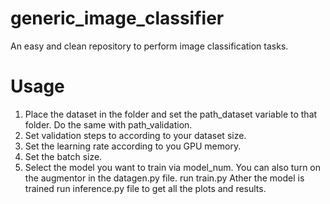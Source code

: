 # generic_image_classifier
An easy and clean repository to perform image classification tasks.

# Usage
1) Place the dataset in the folder and set the path_dataset variable to that folder. Do the same with path_validation.
2) Set validation steps to according to your dataset size.
3) Set the learning rate according to you GPU memory.
4) Set the batch size.
5) Select the model you want to train via model_num.
You can also turn on the augmentor in the datagen.py file.
run train.py
Ather the model is trained run inference.py file to get all the plots and results.
